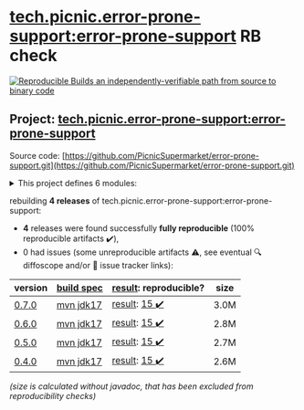 [tech.picnic.error-prone-support:error-prone-support](https://search.maven.org/artifact/tech.picnic.error-prone-support/error-prone-support/) RB check
=======

[![Reproducible Builds](https://reproducible-builds.org/images/logos/rb.svg) an independently-verifiable path from source to binary code](https://reproducible-builds.org/)

## Project: [tech.picnic.error-prone-support:error-prone-support](https://search.maven.org/artifact/tech.picnic.error-prone-support/error-prone-support/)

Source code: [https://github.com/PicnicSupermarket/error-prone-support.git](https://github.com/PicnicSupermarket/error-prone-support.git)

<details><summary>This project defines 6 modules:</summary>

* [tech.picnic.error-prone-support:error-prone-contrib](https://search.maven.org/artifact/tech.picnic.error-prone-support/error-prone-contrib/)
* [tech.picnic.error-prone-support:error-prone-support](https://search.maven.org/artifact/tech.picnic.error-prone-support/error-prone-support/)
* [tech.picnic.error-prone-support:refaster-compiler](https://search.maven.org/artifact/tech.picnic.error-prone-support/refaster-compiler/)
* [tech.picnic.error-prone-support:refaster-runner](https://search.maven.org/artifact/tech.picnic.error-prone-support/refaster-runner/)
* [tech.picnic.error-prone-support:refaster-support](https://search.maven.org/artifact/tech.picnic.error-prone-support/refaster-support/)
* [tech.picnic.error-prone-support:refaster-test-support](https://search.maven.org/artifact/tech.picnic.error-prone-support/refaster-test-support/)
</details>

rebuilding **4 releases** of tech.picnic.error-prone-support:error-prone-support:
- **4** releases were found successfully **fully reproducible** (100% reproducible artifacts :heavy_check_mark:),
- 0 had issues (some unreproducible artifacts :warning:, see eventual :mag: diffoscope and/or :memo: issue tracker links):

| version | [build spec](/BUILDSPEC.md) | [result](https://reproducible-builds.org/docs/jvm/): reproducible? | size |
| -- | --------- | ------ | -- |
| [0.7.0](https://search.maven.org/artifact/tech.picnic.error-prone-support/error-prone-support/0.7.0/pom) | [mvn jdk17](error-prone-support-0.7.0.buildspec) | [result](error-prone-support-0.7.0.buildinfo): [15 :heavy_check_mark: ](error-prone-support-0.7.0.buildcompare) | 3.0M |
| [0.6.0](https://search.maven.org/artifact/tech.picnic.error-prone-support/error-prone-support/0.6.0/pom) | [mvn jdk17](error-prone-support-0.6.0.buildspec) | [result](error-prone-support-0.6.0.buildinfo): [15 :heavy_check_mark: ](error-prone-support-0.6.0.buildcompare) | 2.8M |
| [0.5.0](https://search.maven.org/artifact/tech.picnic.error-prone-support/error-prone-support/0.5.0/pom) | [mvn jdk17](error-prone-support-0.5.0.buildspec) | [result](error-prone-support-0.5.0.buildinfo): [15 :heavy_check_mark: ](error-prone-support-0.5.0.buildcompare) | 2.7M |
| [0.4.0](https://search.maven.org/artifact/tech.picnic.error-prone-support/error-prone-support/0.4.0/pom) | [mvn jdk17](error-prone-support-0.4.0.buildspec) | [result](error-prone-support-0.4.0.buildinfo): [15 :heavy_check_mark: ](error-prone-support-0.4.0.buildcompare) | 2.6M |

<i>(size is calculated without javadoc, that has been excluded from reproducibility checks)</i>

